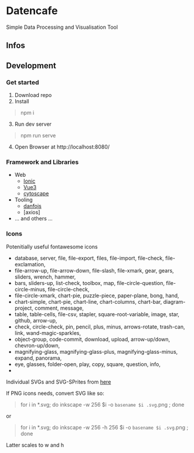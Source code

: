 # Datencafe
Simple Data Processing and Visualisation Tool

## Infos


## Development
### Get started

 1. Download repo
 2. Install
 > npm i
 3. Run dev server
 > npm run serve
 4. Open Browser at http://localhost:8080/ 


 

### Framework and Libraries
 * Web
   * [Ionic](https://ionicframework.com/docs) 
   * [Vue3](https://vuejs.org/)
   * [cytoscape]()
 * Tooling
   * [danfojs]()
   * [axios]
 * ... and others ...


### Icons

Potenitially useful fontawesome icons

 * database, server, file, file-export, files, file-import, file-check, file-exclamation,
 * file-arrow-up, file-arrow-down, file-slash, file-xmark, gear, gears, sliders, wrench, hammer, 
 * bars, sliders-up, list-check, toolbox, map, file-circle-question, file-circle-minus, file-circle-check,
 * file-circle-xmark, chart-pie, puzzle-piece, paper-plane, bong, hand, 
 * chart-simple, chart-pie, chart-line, chart-columns, chart-bar, diagram-project, comment, message,
 * table, table-cells, file-csv, stapler, square-root-variable, image, star, github, arrow-up,
 * check, circle-check, pin, pencil, plus, minus, arrows-rotate, trash-can, link, wand-magic-sparkles,
 * object-group, code-commit, download, upload, arrow-up/down, chevron-up/down,
 * magnifying-glass, magnifying-glass-plus, magnifying-glass-minus, expand, panorama,
 * eye, glasses, folder-open, play, copy, square, question, info,
 * 

Individual SVGs and SVG-SPrites from [here](https://fontawesome.com/download)

If PNG icons needs, convert SVG like so:

> for i in *.svg; do inkscape -w 256 $i -o `basename $i .svg`.png ; done

or 

> for i in *.svg; do inkscape -w 256 -h 256 $i -o `basename $i .svg`.png ; done

Latter scales to w and h


